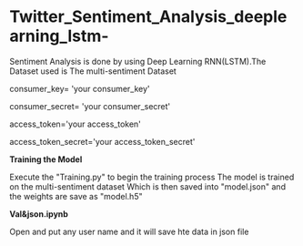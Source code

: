 # Twitter_Sentiment_Analysis_deeplearning_lstm-
Sentiment Analysis is done by using Deep Learning RNN(LSTM).The Dataset used is The multi-sentiment Dataset

consumer_key= 'your consumer_key'

consumer_secret= 'your consumer_secret'


access_token='your access_token'

access_token_secret='your access_token_secret'

**Training the Model**

Execute the "Training.py" to begin the training process The model is trained on the multi-sentiment dataset Which is then saved into "model.json" and the weights are save as "model.h5"

**Val&json.ipynb**

Open and put any user name and it will save hte data in json file



